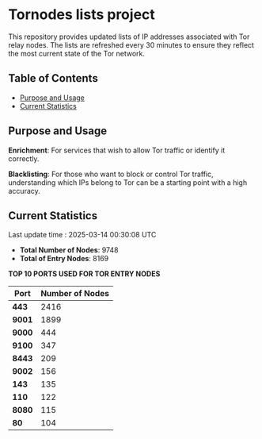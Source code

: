 # Tornodes lists project

This repository provides updated lists of IP addresses associated with Tor relay nodes. The lists are refreshed every 30 minutes to ensure they reflect the most current state of the Tor network.

## Table of Contents

- [Purpose and Usage](#purpose-and-usage)
- [Current Statistics](#current-statistics)


## Purpose and Usage

**Enrichment**: For services that wish to allow Tor traffic or identify it correctly.

**Blacklisting**: For those who want to block or control Tor traffic, understanding which IPs belong to Tor can be a starting point with a high accuracy.

## Current Statistics

Last update time : 2025-03-14 00:30:08 UTC

- **Total Number of Nodes**: 9748
- **Total of Entry Nodes**: 8169

**TOP 10 PORTS USED FOR TOR ENTRY NODES**

| **Port** | **Number of Nodes** |
|------|-----------------|
| **443**   | 2416  |
| **9001**   | 1899  |
| **9000**   | 444  |
| **9100**   | 347  |
| **8443**   | 209  |
| **9002**   | 156  |
| **143**   | 135  |
| **110**   | 122  |
| **8080**   | 115  |
| **80**   | 104  |

